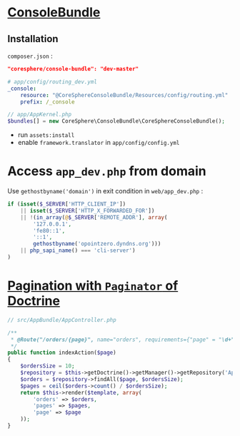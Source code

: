 [ConsoleBundle](https://github.com/CoreSphere/ConsoleBundle)
===============

Installation
------------

``composer.json`` :
```json
"coresphere/console-bundle": "dev-master"
```
```yml
# app/config/routing_dev.yml
_console:
    resource: "@CoreSphereConsoleBundle/Resources/config/routing.yml"
    prefix: /_console
```
```php
// app/AppKernel.php
$bundles[] = new CoreSphere\ConsoleBundle\CoreSphereConsoleBundle();
```
- run ``assets:install``
- enable ``framework.translator`` in ``app/config/config.yml``

Access ``app_dev.php`` from domain
==================================

Use ``gethostbyname('domain')`` in exit condition in ``web/app_dev.php`` :
```php
if (isset($_SERVER['HTTP_CLIENT_IP'])
    || isset($_SERVER['HTTP_X_FORWARDED_FOR'])
    || !(in_array(@$_SERVER['REMOTE_ADDR'], array(
        '127.0.0.1', 
        'fe80::1', 
        '::1', 
        gethostbyname('opointzero.dyndns.org'))) 
    || php_sapi_name() === 'cli-server')
)
```

[Pagination with ``Paginator`` of Doctrine](http://doctrine-orm.readthedocs.org/en/latest/tutorials/pagination.html)
===========================================

```php
// src/AppBundle/AppController.php

/**
 * @Route("/orders/{page}", name="orders", requirements={"page" = "\d+"}, defaults={"page" = 1})
 */
public function indexAction($page)
{   
    $ordersSize = 10;
    $repository = $this->getDoctrine()->getManager()->getRepository('AppBundle:Order');
    $orders = $repository->findAll($page, $ordersSize);
    $pages = ceil($orders->count() / $ordersSize);
    return $this->render($template, array(
		'orders' => $orders,
		'pages' => $pages,
		'page' => $page
	));
}
```
